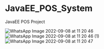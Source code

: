 # JavaEE_POS_System
JavaEE POS Project

![WhatsApp Image 2022-09-08 at 11 20 46](https://user-images.githubusercontent.com/90233777/189044770-5be6fb4b-b914-4c94-a0be-5b86cc9f3cb4.jpeg)
![WhatsApp Image 2022-09-08 at 11 20 46 (1)](https://user-images.githubusercontent.com/90233777/189044793-bdeaf059-f9af-42fc-9516-c7f33939cbd0.jpeg)
![WhatsApp Image 2022-09-08 at 11 20 47](https://user-images.githubusercontent.com/90233777/189044807-67874cda-e195-4dd4-b3dd-939521e833f8.jpeg)
